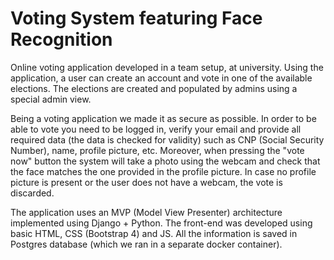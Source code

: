 # Voting System featuring Face Recognition

Online voting application developed in a team setup, at university. Using the application, a user can create an account and vote in one of the available elections. The elections are created and populated by admins using a special admin view.

Being a voting application we made it as secure as possible. In order to be able to vote you need to be logged in, verify your email and provide all required data (the data is checked for validity) such as CNP (Social Security Number), name, profile picture, etc. Moreover, when pressing the "vote now" button the system will take a photo using the webcam and check that the face matches the one provided in the profile picture. In case no profile picture is present or the user does not have a webcam, the vote is discarded.

The application uses an MVP (Model View Presenter) architecture implemented using Django + Python. The front-end was developed using basic HTML, CSS (Bootstrap 4) and JS. All the information is saved in Postgres database (which we ran in a separate docker container). 
